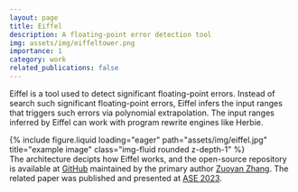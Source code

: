 ```yaml
---
layout: page
title: Eiffel
description: A floating-point error detection tool
img: assets/img/eiffeltower.png
importance: 1
category: work
related_publications: false
---
```


Eiffel is a tool used to detect significant floating-point errors. Instead of search such significant floating-point errors, Eiffel infers the input ranges that triggers such errors via polynomial extrapolation. The input ranges inferred by Eiffel can work with program rewrite engines like Herbie.

<div class="row">
    <div class="col-sm mt-3 mt-md-0">
        {% include figure.liquid loading="eager" path="assets/img/eiffel.jpg" title="example image" class="img-fluid rounded z-depth-1" %}
    </div>
</div>
<div class="caption">
    The architecture decipts how Eiffel works, and the open-source repository is available at <a href="https://github.com/zuoyanzhang/Maxfpeed">GitHub</a> maintained by the primary author <a href="zuoyanzhang.github.io">Zuoyan Zhang</a>. The related paper was published and presented at <a href="https://dl.acm.org/doi/10.1109/ASE56229.2023.00139">ASE 2023</a>.
</div>
